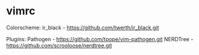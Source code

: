vimrc
=====
Colorscheme:
  ir_black - https://github.com/twerth/ir_black.git

Plugins:
  Pathogen - https://github.com/tpope/vim-pathogen.git
  NERDTree - https://github.com/scrooloose/nerdtree.git
